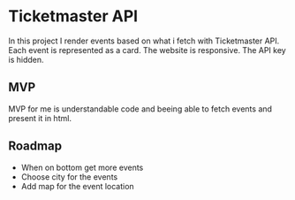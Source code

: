 # Ticketmaster API
In this project I render events based on what i fetch with Ticketmaster API. Each event is represented as a card. The website is responsive. The API key is hidden. 

## MVP
MVP for me is understandable code and beeing able to fetch events and present it in html.

## Roadmap 
- When on bottom get more events
- Choose city for the events
- Add map for the event location